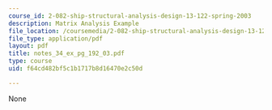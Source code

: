 ```yaml
---
course_id: 2-082-ship-structural-analysis-design-13-122-spring-2003
description: Matrix Analysis Example
file_location: /coursemedia/2-082-ship-structural-analysis-design-13-122-spring-2003/f64cd482bf5c1b1717b8d16470e2c50d_notes_34_ex_pg_192_03.pdf
file_type: application/pdf
layout: pdf
title: notes_34_ex_pg_192_03.pdf
type: course
uid: f64cd482bf5c1b1717b8d16470e2c50d

---
```

None